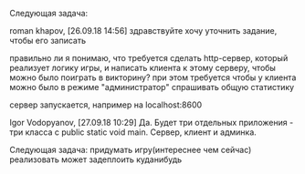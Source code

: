 Следующая задача:

roman khapov, [26.09.18 14:56]
здравствуйте
хочу уточнить задание, чтобы его записать 

правильно ли я понимаю, что требуется сделать http-сервер, который реализует логику игры, и написать клиента к этому серверу, чтобы можно было поиграть в викторину?
при этом требуется чтобы у клиента можно было в режиме "администратор" спрашивать общую статистику

сервер запускается, например на localhost:8600

Igor Vodopyanov, [27.09.18 10:29]
Да. Будет три отдельных приложения - три класса с public static void main. Сервер, клиент и админка.


Следующая задача:
придумать игру(интереснее чем сейчас)
реализовать
может задеплоить куданибудь
